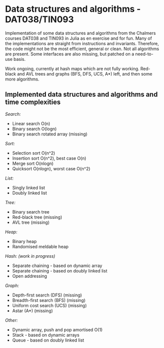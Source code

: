 # Data structures and algorithms - DAT038/TIN093

Implementation of some data structures and algorithms from the Chalmers courses DAT038 and TIN093 in Julia as en exercise and for fun. Many of the implementations are straight from instructions and invariants. Therefore, the code might not be the most efficient, general or clean. Not all algorithms are present. Some interfaces are also missing, but patched on a need-to-use basis.

Work ongoing, currently at hash maps which are not fully working. Red-black and AVL trees and graphs (BFS, DFS, UCS, A*) left, and then some more algorithms.

## Implemented data structures and algorithms and time complexities
*Search:*
* Linear search O(n)
* Binary search O(logn)
* Binary search rotated array (missing)

*Sort:*
* Selection sort O(n^2)
* Insertion sort O(n^2), best case O(n)
* Merge sort O(nlogn)
* Quicksort O(nlogn), worst case O(n^2)

*List:*
* Singly linked list
* Doubly linked list

*Tree:*
* Binary search tree
* Red-black tree (missing)
* AVL tree (missing)

*Heap:*
* Binary heap
* Randomised meldable heap

*Hash: (work in progress)*
* Separate chaining - based on dynamic array
* Separate chaining - based on doubly linked list
* Open addressing

*Graph:*
* Depth-first search (DFS) (missing)
* Breadth-first search (BFS) (missing)
* Uniform cost search (UCS) (missing)
* Astar (A*) (missing)

*Other:*
* Dynamic array, push and pop amortised O(1)
* Stack - based on dynamic arrays
* Queue - based on doubly linked list